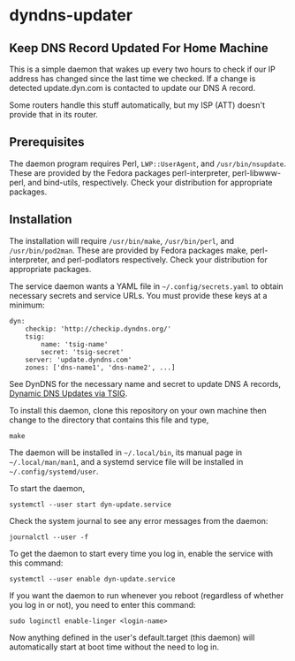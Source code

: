 dyndns-updater
==============

Keep DNS Record Updated For Home Machine
----------------------------------------


This is a simple daemon that wakes up every two hours to check if our
IP address has changed since the last time we checked.  If a change is
detected update.dyn.com is contacted to update our DNS A record.

Some routers handle this stuff automatically, but my ISP (ATT) doesn't
provide that in its router.

Prerequisites
-------------


The daemon program requires Perl, `LWP::UserAgent`, and
`/usr/bin/nsupdate`.  These are provided by the Fedora packages
perl-interpreter, perl-libwww-perl, and bind-utils, respectively.
Check your distribution for appropriate packages.

Installation
------------


The installation will require `/usr/bin/make`, `/usr/bin/perl`, and
`/usr/bin/pod2man`.  These are provided by Fedora packages make,
perl-interpreter, and perl-podlators respectively.  Check your
distribution for appropriate packages.

The service daemon wants a YAML file in `~/.config/secrets.yaml` to
obtain necessary secrets and service URLs.  You must provide these
keys at a minimum:

    dyn:
        checkip: 'http://checkip.dyndns.org/'
        tsig:
            name: 'tsig-name'
            secret: 'tsig-secret'
        server: 'update.dyndns.com'
        zones: ['dns-name1', 'dns-name2', ...]

See DynDNS for the necessary name and secret to update DNS A records,
[Dynamic DNS Updates via TSIG](https://help.dyn.com/tsig/).

To install this daemon, clone this repository on your own machine then
change to the directory that contains this file and type,

    make

The daemon will be installed in `~/.local/bin`, its manual page in
`~/.local/man/man1`, and a systemd service file will be installed in
`~/.config/systemd/user`.

To start the daemon,

    systemctl --user start dyn-update.service

Check the system journal to see any error messages from the daemon:

    journalctl --user -f

To get the daemon to start every time you log in, enable the service
with this command:

    systemctl --user enable dyn-update.service

If you want the daemon to run whenever you reboot (regardless of
whether you log in or not), you need to enter this command:

    sudo loginctl enable-linger <login-name>

Now anything defined in the user's default.target (this daemon) will
automatically start at boot time without the need to log in.
